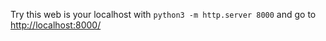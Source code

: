 Try this web is your localhost with `python3 -m http.server 8000` and go to [http://localhost:8000/](http://localhost:8000/)